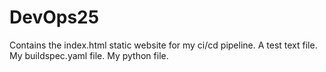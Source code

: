 # DevOps25
Contains the index.html static website for my ci/cd pipeline.
A test text file.
My buildspec.yaml file.
My python file.
